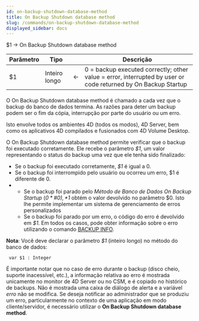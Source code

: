 ```yaml
---
id: on-backup-shutdown-database-method
title: On Backup Shutdown database method
slug: /commands/on-backup-shutdown-database-method
displayed_sidebar: docs
---
```


<!--REF #_command_.On Backup Shutdown database method.Syntax-->$1 -> On Backup Shutdown database method<!-- END REF-->
<!--REF #_command_.On Backup Shutdown database method.Params-->
| Parâmetro | Tipo |  | Descrição |
| --- | --- | --- | --- |
| $1 | Inteiro longo | &#8592; | 0 = backup executed correctly; other value = error, interrupted by user or code returned by On Backup Startup |

<!-- END REF-->

#### 

<!--REF #_command_.On Backup Shutdown database method.Summary-->O On Backup Shutdown database method é chamado a cada vez que o backup do banco de dados termina.<!-- END REF--> As razões para deter um backup podem ser o fim da cópia, interrupção por parte do usuário ou um erro.

Isto envolve todos os ambientes 4D (todos os modos), 4D Server, bem como os aplicativos 4D compilados e fusionados com 4D Volume Desktop. 

O On Backup Shutdown database method permite verificar que o backup foi executado corretamente. Ele recebe o parâmetro *$1*, um valor representando o status do backup uma vez que ele tenha sido finalizado: 

* Se o backup foi executado corretamente, *$1* é igual a 0.
* Se o backup foi interrompido pelo usuário ou ocorreu um erro, $1 é diferente de 0\.
* * Se o backup foi parado pelo *Método de Banco de Dados On Backup Startup* (*$0* \# 0), *$1* obtém o valor devolvido no parâmetro $0\. Isto lhe permite implementar um sistema de gerenciamento de erros personalizados  
   * Se o backup foi parado por um erro, o código do erro é devolvido em *$1.*
 Em todos os casos, pode obter informação sobre o erro utilizando o comando [BACKUP INFO](backup-info.md).  

**Nota**: Você deve declarar o parâmetro *$1* (inteiro longo) no método do banco de dados:

```4d
 var $1 : Integer
```

  
É importante notar que no caso de erro durante o backup (disco cheio, suporte inacessível, etc.), a informação relativa ao erro é mostrada unicamente no monitor de 4D Server ou no CSM, e é copiado no histórico de backups. Não é mostrada uma caixa de diálogo de alerta e a variável *erro* não se modifica. Se deseja notificar ao administrador que se produziu um erro, particularmente no contexto de uma aplicação em modo cliente/servidor, é necessário utilizar o **On Backup Shutdown database method**.
